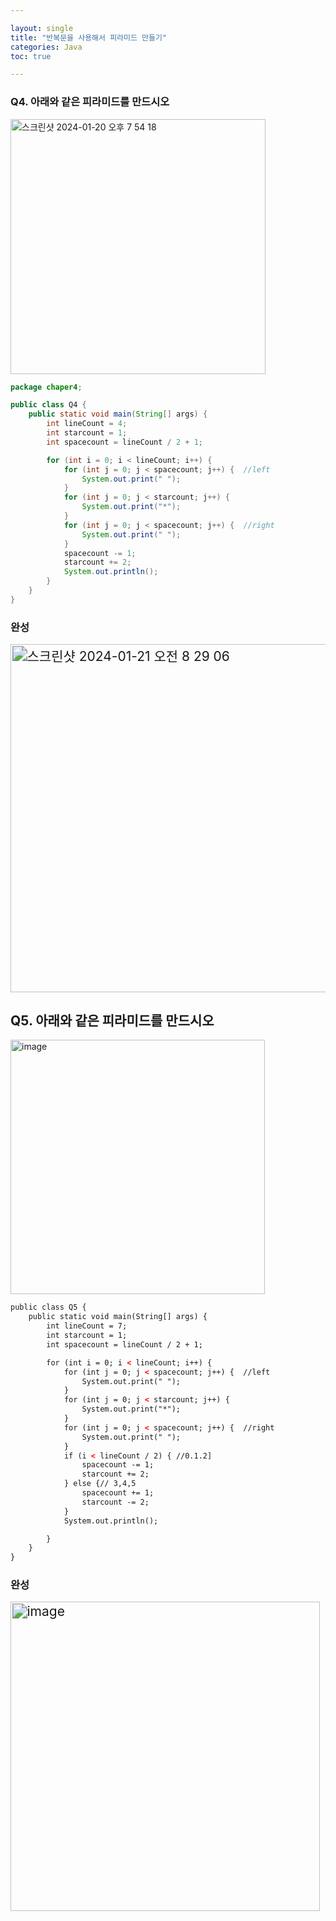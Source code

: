 ```yaml
---

layout: single
title: "반복문을 사용해서 피라미드 만들기"
categories: Java
toc: true

---
```


### Q4. 아래와 같은 피라미드를 만드시오

<img width="408" alt="스크린샷 2024-01-20 오후 7 54 18" src="https://github.com/mmistakes/minimal-mistakes/assets/156207656/737eca8f-228c-4cdb-9e6d-d598acec3691">



```java
package chaper4;

public class Q4 {
    public static void main(String[] args) {
        int lineCount = 4;
        int starcount = 1;
        int spacecount = lineCount / 2 + 1;

        for (int i = 0; i < lineCount; i++) {
            for (int j = 0; j < spacecount; j++) {  //left
                System.out.print(" ");
            }
            for (int j = 0; j < starcount; j++) {
                System.out.print("*");
            }
            for (int j = 0; j < spacecount; j++) {  //right
                System.out.print(" ");
            }
            spacecount -= 1;
            starcount += 2;
            System.out.println();
        }
    }
}
```

### 완성

<img width="371" alt="스크린샷 2024-01-21 오전 8 29 06" src="https://github.com/mmistakes/minimal-mistakes/assets/156207656/6d6aa397-603e-4a32-9bda-c68a62e824bf" style="zoom:150%;"   >



## Q5. 아래와 같은 피라미드를 만드시오



<img width="407" alt="image" src="https://github.com/mmistakes/minimal-mistakes/assets/156207656/f36f7465-1516-4da9-af7e-e95a2cd954d8">



```html
public class Q5 {
    public static void main(String[] args) {
        int lineCount = 7;
        int starcount = 1;
        int spacecount = lineCount / 2 + 1;

        for (int i = 0; i < lineCount; i++) {
            for (int j = 0; j < spacecount; j++) {  //left
                System.out.print(" ");
            }
            for (int j = 0; j < starcount; j++) {
                System.out.print("*");
            }
            for (int j = 0; j < spacecount; j++) {  //right
                System.out.print(" ");
            }
            if (i < lineCount / 2) { //0.1.2]
                spacecount -= 1;
                starcount += 2;
            } else {// 3,4,5
                spacecount += 1;
                starcount -= 2;
            }
            System.out.println();

        }
    }
}
```





### 완성

<img width="330" alt="image" src="https://github.com/mmistakes/minimal-mistakes/assets/156207656/35b012d9-767c-4835-800c-3329c9b2619f" style="zoom:150%;" >
